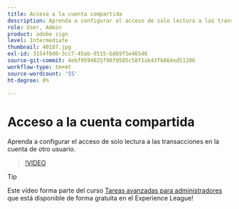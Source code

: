 ```yaml
---
title: Acceso a la cuenta compartida
description: Aprenda a configurar el acceso de solo lectura a las transacciones en la cuenta de otro usuario
role: User, Admin
product: adobe sign
level: Intermediate
thumbnail: 40187.jpg
exl-id: 3154f0d0-3cc7-45ab-9515-bd69f5e46546
source-git-commit: 4ebf9594025f98f0505c58f1ab43fb864ed51206
workflow-type: tm+mt
source-wordcount: '55'
ht-degree: 0%

---
```


# Acceso a la cuenta compartida

Aprenda a configurar el acceso de solo lectura a las transacciones en la cuenta de otro usuario.

>[!VIDEO](https://video.tv.adobe.com/v/40187?quality=12&learn=on&hidetitle=true)

>[!TIP]
>
>Este vídeo forma parte del curso [Tareas avanzadas para administradores](https://experienceleague.adobe.com/?recommended=Sign-A-1-2020.1) que está disponible de forma gratuita en el Experience League!
